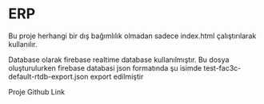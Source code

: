 # ERP

Bu proje herhangi bir dış bağımlılık olmadan sadece index.html çalıştırılarak kullanılır.

Database olarak firebase realtime database kullanılmıştır. Bu dosya oluşturulurken firebase databasi json formatında şu isimde  test-fac3c-default-rtdb-export.json export edilmiştir

Proje Github Link
